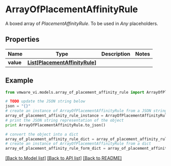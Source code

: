 # ArrayOfPlacementAffinityRule

A boxed array of *PlacementAffinityRule*. To be used in *Any* placeholders. 

## Properties
Name | Type | Description | Notes
------------ | ------------- | ------------- | -------------
**value** | [**List[PlacementAffinityRule]**](PlacementAffinityRule.md) |  | 

## Example

```python
from vmware_vi.models.array_of_placement_affinity_rule import ArrayOfPlacementAffinityRule

# TODO update the JSON string below
json = "{}"
# create an instance of ArrayOfPlacementAffinityRule from a JSON string
array_of_placement_affinity_rule_instance = ArrayOfPlacementAffinityRule.from_json(json)
# print the JSON string representation of the object
print ArrayOfPlacementAffinityRule.to_json()

# convert the object into a dict
array_of_placement_affinity_rule_dict = array_of_placement_affinity_rule_instance.to_dict()
# create an instance of ArrayOfPlacementAffinityRule from a dict
array_of_placement_affinity_rule_form_dict = array_of_placement_affinity_rule.from_dict(array_of_placement_affinity_rule_dict)
```
[[Back to Model list]](../README.md#documentation-for-models) [[Back to API list]](../README.md#documentation-for-api-endpoints) [[Back to README]](../README.md)


